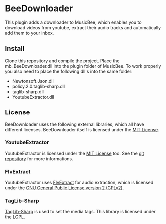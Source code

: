 # BeeDownloader

This plugin adds a downloader to MusicBee, which enables you to download videos from youtube, extract their audio tracks and automatically 
add them to your inbox.

## Install

Clone this repository and compile the project.
Place the mb_BeeDownloader.dll into the plugin folder of MusicBee.
To work properly you also need to place the following dll's into the same folder:

- Newtonsoft.Json.dll
- policy.2.0.taglib-sharp.dll
- taglib-sharp.dll
- YoutubeExtractor.dll


## License

BeeDownloader uses the following external libraries, which all have different licenses.
BeeDownloader itself is licensed under the [MIT License](http://opensource.org/licenses/MIT).


### YoutubeExtractor

YoutubeExtractor is licensed under the [MIT License](http://opensource.org/licenses/MIT) too.
See the [git repository](https://github.com/flagbug/YoutubeExtractor/) for more informations.

### FlvExtract

YoutubeExtractor uses [FlvExtract](http://moitah.net/) for audio extraction, which is licensed under the [GNU General Public License version 2 (GPLv2)](http://opensource.org/licenses/gpl-2.0).

### TagLib-Sharp

[TagLib-Sharp](https://github.com/mono/taglib-sharp/) is used to set the media tags. This library is licensed under the [LGPL](http://opensource.org/licenses/LGPL-2.1).